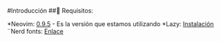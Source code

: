 #Introducción
##🚫 Requisitos:

*Neovim: [0.9.5](https://github.com/neovim/neovim/blob/master/INSTALL.md#install-from-download) - Es la versión que estamos utilizando 
*Lazy: [Instalación](https://github.com/folke/lazy.nvim/blob/main/README.md?plain=1)
¨Nerd fonts: [Enlace](https://www.nerdfonts.com/)



